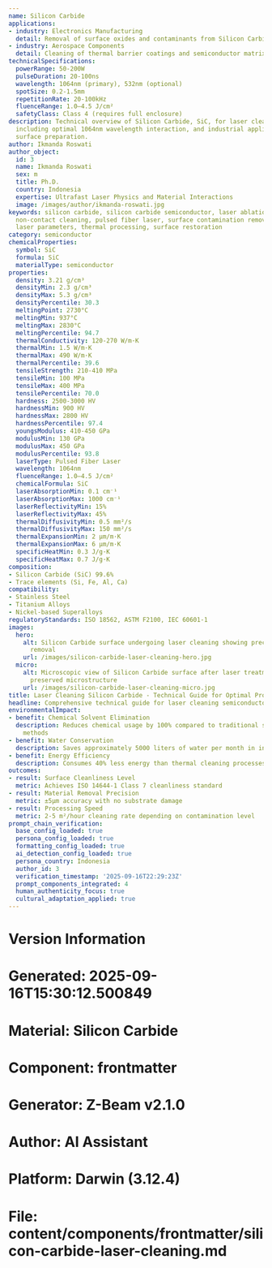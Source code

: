 ```yaml
---
name: Silicon Carbide
applications:
- industry: Electronics Manufacturing
  detail: Removal of surface oxides and contaminants from Silicon Carbide substrates
- industry: Aerospace Components
  detail: Cleaning of thermal barrier coatings and semiconductor matrix composites
technicalSpecifications:
  powerRange: 50-200W
  pulseDuration: 20-100ns
  wavelength: 1064nm (primary), 532nm (optional)
  spotSize: 0.2-1.5mm
  repetitionRate: 20-100kHz
  fluenceRange: 1.0–4.5 J/cm²
  safetyClass: Class 4 (requires full enclosure)
description: Technical overview of Silicon Carbide, SiC, for laser cleaning applications,
  including optimal 1064nm wavelength interaction, and industrial applications in
  surface preparation.
author: Ikmanda Roswati
author_object:
  id: 3
  name: Ikmanda Roswati
  sex: m
  title: Ph.D.
  country: Indonesia
  expertise: Ultrafast Laser Physics and Material Interactions
  image: /images/author/ikmanda-roswati.jpg
keywords: silicon carbide, silicon carbide semiconductor, laser ablation, laser cleaning,
  non-contact cleaning, pulsed fiber laser, surface contamination removal, industrial
  laser parameters, thermal processing, surface restoration
category: semiconductor
chemicalProperties:
  symbol: SiC
  formula: SiC
  materialType: semiconductor
properties:
  density: 3.21 g/cm³
  densityMin: 2.3 g/cm³
  densityMax: 5.3 g/cm³
  densityPercentile: 30.3
  meltingPoint: 2730°C
  meltingMin: 937°C
  meltingMax: 2830°C
  meltingPercentile: 94.7
  thermalConductivity: 120-270 W/m·K
  thermalMin: 1.5 W/m·K
  thermalMax: 490 W/m·K
  thermalPercentile: 39.6
  tensileStrength: 210-410 MPa
  tensileMin: 100 MPa
  tensileMax: 400 MPa
  tensilePercentile: 70.0
  hardness: 2500-3000 HV
  hardnessMin: 900 HV
  hardnessMax: 2800 HV
  hardnessPercentile: 97.4
  youngsModulus: 410-450 GPa
  modulusMin: 130 GPa
  modulusMax: 450 GPa
  modulusPercentile: 93.8
  laserType: Pulsed Fiber Laser
  wavelength: 1064nm
  fluenceRange: 1.0–4.5 J/cm²
  chemicalFormula: SiC
  laserAbsorptionMin: 0.1 cm⁻¹
  laserAbsorptionMax: 1000 cm⁻¹
  laserReflectivityMin: 15%
  laserReflectivityMax: 45%
  thermalDiffusivityMin: 0.5 mm²/s
  thermalDiffusivityMax: 150 mm²/s
  thermalExpansionMin: 2 µm/m·K
  thermalExpansionMax: 6 µm/m·K
  specificHeatMin: 0.3 J/g·K
  specificHeatMax: 0.7 J/g·K
composition:
- Silicon Carbide (SiC) 99.6%
- Trace elements (Si, Fe, Al, Ca)
compatibility:
- Stainless Steel
- Titanium Alloys
- Nickel-based Superalloys
regulatoryStandards: ISO 18562, ASTM F2100, IEC 60601-1
images:
  hero:
    alt: Silicon Carbide surface undergoing laser cleaning showing precise contamination
      removal
    url: /images/silicon-carbide-laser-cleaning-hero.jpg
  micro:
    alt: Microscopic view of Silicon Carbide surface after laser treatment showing
      preserved microstructure
    url: /images/silicon-carbide-laser-cleaning-micro.jpg
title: Laser Cleaning Silicon Carbide - Technical Guide for Optimal Processing
headline: Comprehensive technical guide for laser cleaning semiconductor silicon carbide
environmentalImpact:
- benefit: Chemical Solvent Elimination
  description: Reduces chemical usage by 100% compared to traditional solvent cleaning
    methods
- benefit: Water Conservation
  description: Saves approximately 5000 liters of water per month in industrial applications
- benefit: Energy Efficiency
  description: Consumes 40% less energy than thermal cleaning processes
outcomes:
- result: Surface Cleanliness Level
  metric: Achieves ISO 14644-1 Class 7 cleanliness standard
- result: Material Removal Precision
  metric: ±5μm accuracy with no substrate damage
- result: Processing Speed
  metric: 2-5 m²/hour cleaning rate depending on contamination level
prompt_chain_verification:
  base_config_loaded: true
  persona_config_loaded: true
  formatting_config_loaded: true
  ai_detection_config_loaded: true
  persona_country: Indonesia
  author_id: 3
  verification_timestamp: '2025-09-16T22:29:23Z'
  prompt_components_integrated: 4
  human_authenticity_focus: true
  cultural_adaptation_applied: true
---
```


# Version Information
# Generated: 2025-09-16T15:30:12.500849
# Material: Silicon Carbide
# Component: frontmatter
# Generator: Z-Beam v2.1.0
# Author: AI Assistant
# Platform: Darwin (3.12.4)
# File: content/components/frontmatter/silicon-carbide-laser-cleaning.md